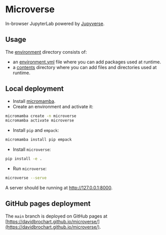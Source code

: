 # Microverse

In-browser JupyterLab powered by [Jupyverse](https://github.com/jupyter-server/jupyverse).

## Usage

The [environment](https://github.com/davidbrochart/microverse/tree/main/environment) directory consists of:
- an [environment.yml](https://github.com/davidbrochart/microverse/blob/main/environment/environment.yml) file where you can add packages used at runtime.
- a [contents](https://github.com/davidbrochart/microverse/tree/main/environment/contents) directory where you can add files and directories used at runtime.

## Local deployment

- Install [micromamba](https://mamba.readthedocs.io/en/latest/installation/micromamba-installation.html).
- Create an environment and activate it:
```bash
micromamba create -n microverse
micromamba activate microverse
```
- Install `pip` and `empack`:
```bash
micromamba install pip empack
```
- Install `microverse`:
```bash
pip install -e .
```
- Run `microverse`:
```bash
microverse --serve
```

A server should be running at http://127.0.0.1:8000.

## GitHub pages deployment

The `main` branch is deployed on GitHub pages at [https://davidbrochart.github.io/microverse/](https://davidbrochart.github.io/microverse/).
